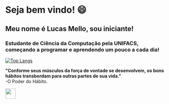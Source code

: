 # Seja bem vindo! :smile:
## Meu nome é Lucas Mello, sou iniciante!
### Estudante de Ciência da Computação pela UNIFACS, começando a programar e aprendendo um pouco a cada dia!

[![Top Langs](https://github-readme-stats.vercel.app/api/top-langs/?username=lucassmelloo&layout=compact)](https://github.com/lucassmelloo/github-readme-stats)


<strong> "Conforme seus músculos da força de vontade se desenvolvem, os bons hábitos transbordam para outras partes de sua vida."</strong> 
<br/>-O Poder do Hábito.
<footer>

   <!-- LINKEDIN ICON LINK -->
   <a align="left" href= "https://www.linkedin.com/in/lucas-de-mello-vieira-17339217b/" target="_blank"><img width = "32px" src = "https://cdn.exclaimer.com/Handbook%20Images/linkedin-icon_128x128.png?_ga=2.169565281.1993837563.1614991205-979785356.1614991205"></a>
     
     
 
